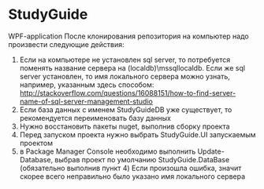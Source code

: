 # StudyGuide
WPF-application
После клонирования репозитория на компьютер надо произвести следующие действия:
1) Если на компьютере не установлен sql server, то потребуется поменять название сервера на (localdb)\mssqllocaldb. 
Если же sql server установлен, то имя локального сервера можно узнать, например, указанным здесь способом: http://stackoverflow.com/questions/16088151/how-to-find-server-name-of-sql-server-management-studio
2) Если база данных с именем StudyGuideDB уже существует, то рекомендуется переименовать базу данных
3) Нужно восстановить пакеты nuget, выполнив сборку проекта
4) Перед запуском проекта нужно выбрать StudyGuide.UI запускаемым проектом
5) в Package Manager Console необходимо выполнить Update-Database, выбрав проект по умолчанию StudyGuide.DataBase (обязательно выполнив пункт 4)
Если произошла ошибка, значит скорее всего неправильно было указано имя локального сервера
